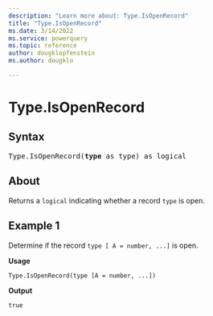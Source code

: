 ```yaml
---
description: "Learn more about: Type.IsOpenRecord"
title: "Type.IsOpenRecord"
ms.date: 3/14/2022
ms.service: powerquery
ms.topic: reference
author: dougklopfenstein
ms.author: dougklo

---
```

# Type.IsOpenRecord

## Syntax

<pre>
Type.IsOpenRecord(<b>type</b> as type) as logical
</pre>
  
## About

Returns a `logical` indicating whether a record `type` is open.

## Example 1

Determine if the record `type [ A = number, ...]` is open.

**Usage**

```powerquery-m
Type.IsOpenRecord(type [A = number, ...])
```

**Output**

`true`
